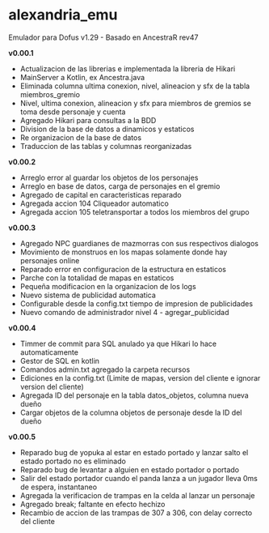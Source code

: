 # alexandria_emu
Emulador para Dofus v1.29 - Basado en AncestraR rev47

<b>v0.00.1</b>
- Actualizacion de las librerias e implementada la libreria de Hikari
- MainServer a Kotlin, ex Ancestra.java
- Eliminada columna ultima conexion, nivel, alineacion y sfx de la tabla miembros_gremio
- Nivel, ultima conexion, alineacion y sfx para miembros de gremios se toma desde personaje y cuenta
- Agregado Hikari para consultas a la BDD
- Division de la base de datos a dinamicos y estaticos
- Re organizacion de la base de datos
- Traduccion de las tablas y columnas reorganizadas

<b>v0.00.2</b>
- Arreglo error al guardar los objetos de los personajes
- Arreglo en base de datos, carga de personajes en el gremio
- Agregado de capital en caracteristicas reparado
- Agregada accion 104 Cliqueador automatico
- Agregada accion 105 teletransportar a todos los miembros del grupo

<b>v0.00.3</b>
- Agregado NPC guardianes de mazmorras con sus respectivos dialogos
- Movimiento de monstruos en los mapas solamente donde hay personajes online
- Reparado error en configuracion de la estructura en estaticos
- Parche con la totalidad de mapas en estaticos
- Pequeña modificacion en la organizacion de los logs
- Nuevo sistema de publicidad automatica
- Configurable desde la config.txt tiempo de impresion de publicidades
- Nuevo comando de administrador nivel 4 - agregar_publicidad

<b>v0.00.4</b>
- Timmer de commit para SQL anulado ya que Hikari lo hace automaticamente
- Gestor de SQL en kotlin
- Comandos admin.txt agregado  la carpeta recursos
- Ediciones en la config.txt (Limite de mapas, version del cliente e ignorar version del cliente)
- Agregada ID del personaje en la tabla datos_objetos, columna nueva dueño
- Cargar objetos de la columna objetos de personaje desde la ID del dueño

<b>v0.00.5</b>
- Reparado bug de yopuka al estar en estado portado y lanzar salto el estado portado no es eliminado
- Reparado bug de levantar a alguien en estado portador o portado
- Salir del estado portador cuando el panda lanza a un jugador lleva 0ms de espera, instantaneo
- Agregada la verificacion de trampas en la celda al lanzar un personaje
- Agregado break; faltante en efecto hechizo
- Recambio de accion de las trampas de 307 a 306, con delay correcto del cliente
